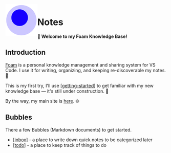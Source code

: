 <img src="attachments/foam-icon.png" width=100 align="left">

# Notes

**👋 Welcome to my Foam Knowledge Base!**

## Introduction

[Foam](https://foambubble.github.io/) is a personal knowledge management and sharing system for VS Code. I use it for writing, organizing, and keeping re-discoverable my notes. 📓

This is my first try, I'll use [[getting-started]] to get familiar with my new knowledge base — it's still under construction. 🌱

By the way, my main site is [here](https://www.uniqiao.com/). 🌐

## Bubbles

There a few Bubbles (Markdown documents) to get started.

- [[inbox]] - a place to write down quick notes to be categorized later
- [[todo]] - a place to keep track of things to do

[//begin]: # "Autogenerated link references for Markdown compatibility"
[getting-started]: getting-started.md "Getting Started"
[inbox]: inbox.md "Inbox"
[todo]: todo.md "Todo"
[//end]: # "Autogenerated link references"
